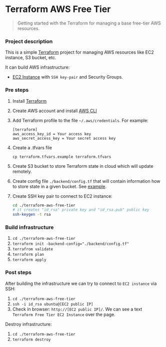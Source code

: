 # Terraform AWS Free Tier

> Getting started with the Terraform for managing a base free-tier AWS resources.

### Project description
This is a simple [Terraform](https://www.terraform.io/) project for managing AWS resources like EC2 instance, S3 bucket, etc.


It can build AWS infrastructure:
* [EC2 Instance](https://docs.aws.amazon.com/AWSEC2/latest/UserGuide/concepts.html) with `SSH key-pair` and Security Groups.


### Pre steps

1. Install [Terraform](https://learn.hashicorp.com/terraform/getting-started/install.html)
2. Create AWS account and install [AWS CLI](https://docs.aws.amazon.com/cli/v1/userguide/install-macos.html)
3. Add Terraform profile to the file `~/.aws/credentials`. For example:
   ```text
   [terraform]
   aws_access_key_id = Your access key
   aws_secret_access_key = Your secret access key 
   ```

4. Create a .tfvars file

   ```text
   cp terraform.tfvars.example terraform.tfvars
   ```
5. Create S3 bucket to store Terraform state in cloud which will update remotely.
6. Create config file `./backend/config.tf` that will contain information how to store state in a given bucket. See [example](./terraform-aws-free-tier/backend/example.config.tf).

7. Create SSH key pair to connect to EC2 instance:
   ```bash
   cd ./terraform-aws-free-tier
   # it creates "id_rsa" private key and "id_rsa.pub" public key
   ssh-keygen -t rsa
   ``` 

### Build infrastructure

1. `cd ./terraform-aws-free-tier`
2. `terraform init -backend-config="./backend/config.tf"`
3. `terrafrom validate`
4. `terraform plan`
5. `terraform apply`
   
### Post steps
After building the infrastructure we can try to connect to `EC2 instance` via SSH:
1. `cd ./terraform-aws-free-tier`
2. `ssh -i id_rsa ubuntu@[EC2 public IP]`
3. Check in browser: `http://[EC2 public IP]/`. We can see a text `Terraform Free Tier EC2 Instance` over the page.
   
Destroy infrastructure:

1. `cd ./terraform-aws-free-tier`
2. `terraform destroy`

